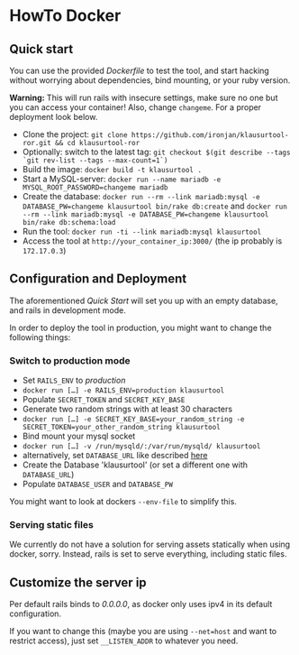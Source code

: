 # HowTo Docker

## Quick start
You can use the provided *Dockerfile* to test the tool, and start hacking without worrying about dependencies, bind mounting, or your ruby version.

**Warning:** This will run rails with insecure settings, make sure no one but you can access your container! Also, change `changeme`.
For a proper deployment look below.

* Clone the project: `git clone https://github.com/ironjan/klausurtool-ror.git && cd klausurtool-ror`
 * Optionally: switch to the latest tag: ```git checkout $(git describe --tags `git rev-list --tags --max-count=1`)```
* Build the image: `docker build -t klausurtool .`
* Start a MySQL-server: `docker run --name mariadb -e MYSQL_ROOT_PASSWORD=changeme mariadb`
* Create the database: `docker run --rm --link mariadb:mysql -e DATABASE_PW=changeme klausurtool bin/rake db:create` and `docker run --rm --link mariadb:mysql -e DATABASE_PW=changeme klausurtool bin/rake db:schema:load`
* Run the tool: `docker run -ti --link mariadb:mysql klausurtool`
* Access the tool at `http://your_container_ip:3000/` (the ip probably is `172.17.0.3`)

## Configuration and Deployment
The aforementioned *Quick Start* will set you up with an empty database, and rails in development mode.

In order to deploy the tool in production, you might want to change the following things:

### Switch to production mode
* Set `RAILS_ENV` to *production*
 * `docker run […] -e RAILS_ENV=production klausurtool`
* Populate `SECRET_TOKEN` and `SECRET_KEY_BASE`
 * Generate two random strings with at least 30 characters
 * `docker run […] -e SECRET_KEY_BASE=your_random_string -e SECRET_TOKEN=your_other_random_string klausurtool`
* Bind mount your mysql socket
 * `docker run […] -v /run/mysqld/:/var/run/mysqld/ klausurtool`
 * alternatively, set `DATABASE_URL` like described [here](http://guides.rubyonrails.org/configuring.html#configuring-a-database)
* Create the Database 'klausurtool' (or set a different one with `DATABASE_URL`)
* Populate `DATABASE_USER` and `DATABASE_PW`

You might want to look at dockers `--env-file` to simplify this.

### Serving static files
We currently do not have a solution for serving assets statically when using docker, sorry. Instead, rails is set to serve everything, including static files.

## Customize the server ip
Per default rails binds to *0.0.0.0*, as docker only uses ipv4 in its default configuration.

If you want to change this (maybe you are using `--net=host` and want to restrict access), just set `__LISTEN_ADDR` to whatever you need.
